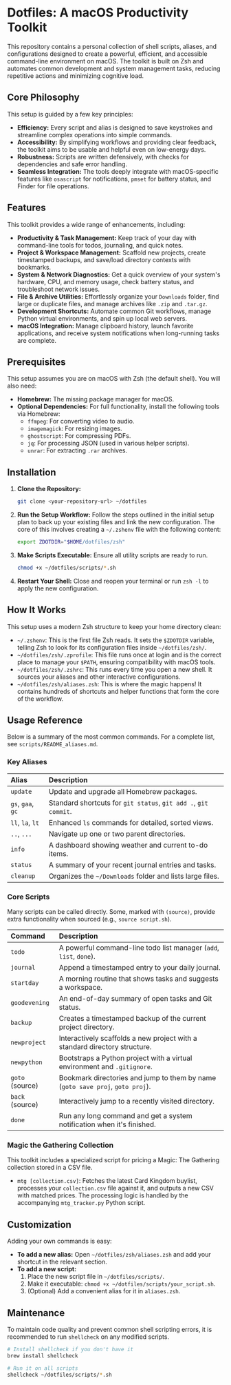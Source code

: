 # Dotfiles: A macOS Productivity Toolkit

This repository contains a personal collection of shell scripts, aliases, and configurations designed to create a powerful, efficient, and accessible command-line environment on macOS. The toolkit is built on Zsh and automates common development and system management tasks, reducing repetitive actions and minimizing cognitive load.

## Core Philosophy

This setup is guided by a few key principles:

  * **Efficiency:** Every script and alias is designed to save keystrokes and streamline complex operations into simple commands.
  * **Accessibility:** By simplifying workflows and providing clear feedback, the toolkit aims to be usable and helpful even on low-energy days.
  * **Robustness:** Scripts are written defensively, with checks for dependencies and safe error handling.
  * **Seamless Integration:** The tools deeply integrate with macOS-specific features like `osascript` for notifications, `pmset` for battery status, and Finder for file operations.

## Features

This toolkit provides a wide range of enhancements, including:

  * **Productivity & Task Management:** Keep track of your day with command-line tools for todos, journaling, and quick notes.
  * **Project & Workspace Management:** Scaffold new projects, create timestamped backups, and save/load directory contexts with bookmarks.
  * **System & Network Diagnostics:** Get a quick overview of your system's hardware, CPU, and memory usage, check battery status, and troubleshoot network issues.
  * **File & Archive Utilities:** Effortlessly organize your `Downloads` folder, find large or duplicate files, and manage archives like `.zip` and `.tar.gz`.
  * **Development Shortcuts:** Automate common Git workflows, manage Python virtual environments, and spin up local web servers.
  * **macOS Integration:** Manage clipboard history, launch favorite applications, and receive system notifications when long-running tasks are complete.

## Prerequisites

This setup assumes you are on macOS with Zsh (the default shell). You will also need:

  * **Homebrew:** The missing package manager for macOS.
  * **Optional Dependencies:** For full functionality, install the following tools via Homebrew:
      * `ffmpeg`: For converting video to audio.
      * `imagemagick`: For resizing images.
      * `ghostscript`: For compressing PDFs.
      * `jq`: For processing JSON (used in various helper scripts).
      * `unrar`: For extracting `.rar` archives.

## Installation

1.  **Clone the Repository:**

    ```bash
    git clone <your-repository-url> ~/dotfiles
    ```

2.  **Run the Setup Workflow:**
    Follow the steps outlined in the initial setup plan to back up your existing files and link the new configuration. The core of this involves creating a `~/.zshenv` file with the following content:

    ```bash
    export ZDOTDIR="$HOME/dotfiles/zsh"
    ```

3.  **Make Scripts Executable:**
    Ensure all utility scripts are ready to run.

    ```bash
    chmod +x ~/dotfiles/scripts/*.sh
    ```

4.  **Restart Your Shell:**
    Close and reopen your terminal or run `zsh -l` to apply the new configuration.

## How It Works

This setup uses a modern Zsh structure to keep your home directory clean:

  * `~/.zshenv`: This is the first file Zsh reads. It sets the `$ZDOTDIR` variable, telling Zsh to look for its configuration files inside `~/dotfiles/zsh/`.
  * `~/dotfiles/zsh/.zprofile`: This file runs once at login and is the correct place to manage your `$PATH`, ensuring compatibility with macOS tools.
  * `~/dotfiles/zsh/.zshrc`: This runs every time you open a new shell. It sources your aliases and other interactive configurations.
  * `~/dotfiles/zsh/aliases.zsh`: This is where the magic happens\! It contains hundreds of shortcuts and helper functions that form the core of the workflow.

## Usage Reference

Below is a summary of the most common commands. For a complete list, see `scripts/README_aliases.md`.

### Key Aliases

| Alias      | Description                                               |
| :--------- | :-------------------------------------------------------- |
| `update`   | Update and upgrade all Homebrew packages.           |
| `gs`, `gaa`, `gc` | Standard shortcuts for `git status`, `git add .`, `git commit`. |
| `ll`, `la`, `lt` | Enhanced `ls` commands for detailed, sorted views.    |
| `..`, `...`  | Navigate up one or two parent directories.            |
| `info`     | A dashboard showing weather and current to-do items.      |
| `status`   | A summary of your recent journal entries and tasks.     |
| `cleanup`  | Organizes the `~/Downloads` folder and lists large files. |

### Core Scripts

Many scripts can be called directly. Some, marked with `(source)`, provide extra functionality when sourced (e.g., `source script.sh`).

| Command        | Description                                                                 |
| :------------- | :-------------------------------------------------------------------------- |
| `todo`         | A powerful command-line todo list manager (`add`, `list`, `done`).       |
| `journal`      | Append a timestamped entry to your daily journal.                     |
| `startday`     | A morning routine that shows tasks and suggests a workspace.        |
| `goodevening`  | An end-of-day summary of open tasks and Git status.               |
| `backup`       | Creates a timestamped backup of the current project directory.    |
| `newproject`   | Interactively scaffolds a new project with a standard directory structure. |
| `newpython`    | Bootstraps a Python project with a virtual environment and `.gitignore`. |
| `goto` (source)  | Bookmark directories and jump to them by name (`goto save proj`, `goto proj`). |
| `back` (source)  | Interactively jump to a recently visited directory.                 |
| `done`         | Run any long command and get a system notification when it's finished.  |

### Magic the Gathering Collection

This toolkit includes a specialized script for pricing a Magic: The Gathering collection stored in a CSV file.

  * `mtg [collection.csv]`: Fetches the latest Card Kingdom buylist, processes your `collection.csv` file against it, and outputs a new CSV with matched prices. The processing logic is handled by the accompanying `mtg_tracker.py` Python script.

## Customization

Adding your own commands is easy:

  * **To add a new alias:** Open `~/dotfiles/zsh/aliases.zsh` and add your shortcut in the relevant section.
  * **To add a new script:**
    1.  Place the new script file in `~/dotfiles/scripts/`.
    2.  Make it executable: `chmod +x ~/dotfiles/scripts/your_script.sh`.
    3.  (Optional) Add a convenient alias for it in `aliases.zsh`.

## Maintenance

To maintain code quality and prevent common shell scripting errors, it is recommended to run `shellcheck` on any modified scripts.

```bash
# Install shellcheck if you don't have it
brew install shellcheck

# Run it on all scripts
shellcheck ~/dotfiles/scripts/*.sh
```